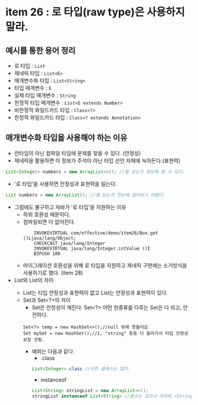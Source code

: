 # item 26 : 로 타입(raw type)은 사용하지 말라.

## 예시를 통한 용어 정리
* 로 타입 : ```List```
* 제네릭 타입 : ```List<E>```
* 매개변수화 타입 : ```List<String>```
* 타입 매개변수 : ```E```
* 실제 타입 매개변수 : ```String```
* 한정적 타입 매개변수 : ```List<E extends Number>```
* 비한정적 와일드카드 타입 : ```Class<?>```
* 한정적 와일드카드 타입 : ```Class<? extends Annotation>```

## 매개변수화 타입을 사용해야 하는 이유
* 런타임이 아닌 컴파일 타임에 문제를 찾을 수 있다. (안정성)
* 제네릭을 활용하면 이 정보가 주석이 아닌 타입 선언 자체에 녹아든다.(표현력)
```java
List<Integer> numbers = new ArrayList<>(); //뭘 담는지 한눈에 알 수 있다.
```
* '로 타입'을 사용하면 안정성과 표현력을 잃는다.
```java
List numbers = new ArrayList(); //뭘 담는지 한눈에 알아보기 어렵다.
```
* 그럼에도 불구하고 자바가 '로 타입'을 지원하는 이유
    * 하위 호환성 때문이다.
    * 컴파일되면 다 없어진다.
        ```
            INVOKEVIRTUAL com/effective/demo/item26/Box.get ()Ljava/lang/Object;
            CHECKCAST java/lang/Integer
            INVOKEVIRTUAL java/lang/Integer.intValue ()I
            BIPUSH 100
        ```
    * 마이그레이션 호환성을 위해 로 타입을 지원하고 제네릭 구현에는 소거방식을 사용하기로 했다. (item 28)
* List와 List<Object>의 차이
    * List는 타입 안정성과 표현력이 없고 List<Object>는 안정성과 표현력이 있다.
* Set과 Set<?>의 차이
    * Set은 안정성이 깨진다. Set<?> 어떤 한종류를 다루는 Set은 다 되고, 안전하다.
```
Set<?> temp = new HashSet<>();//null 밖에 못들어감
Set mySet = new HashSet();//1, "string" 등등 다 들어가서 타입 안정성 보장 안됨.
```
* 예외는 다음과 같다.
    * .class
    ```java
    List<Integer>.class //이런 클래스는 없다. 
    ```
    * instanceof
    ```java
    List<String> stringList = new ArrayList<>();
    stringList instanceof List<String> //쓸수는 있으나 어차피 <String> 소거되서 stringList instanceof List<String>
    ```
